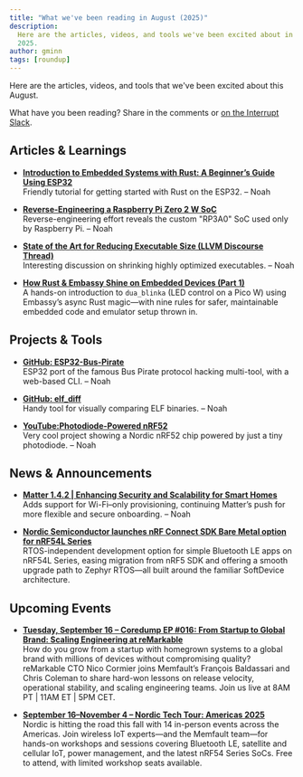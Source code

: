 ```yaml
---
title: "What we've been reading in August (2025)"
description:
  Here are the articles, videos, and tools we've been excited about in August
  2025.
author: gminn
tags: [roundup]
---
```


<!-- excerpt start -->

Here are the articles, videos, and tools that we've been excited about this
August.

<!-- excerpt end -->

What have you been reading? Share in the comments or
[on the Interrupt Slack](https://interrupt-slack.herokuapp.com/).

## Articles & Learnings

- [**Introduction to Embedded Systems with Rust: A Beginner’s Guide Using ESP32**](https://rust-dd.com/post/introduction-to-embedded-systems-with-rust-a-beginner-s-guide-using-esp32)<br>
  Friendly tutorial for getting started with Rust on the ESP32. – Noah

- [**Reverse-Engineering a Raspberry Pi Zero 2 W SoC**](https://www.hackster.io/news/jonathan-clark-s-rp3a0-pico-is-a-reverse-engineered-raspberry-pi-zero-2-w-in-a-new-form-factor-5080cc2e8864)<br>
  Reverse-engineering effort reveals the custom "RP3A0" SoC used only by
  Raspberry Pi. – Noah

- [**State of the Art for Reducing Executable Size (LLVM Discourse Thread)**](https://discourse.llvm.org/t/state-of-the-art-for-reducing-executable-size-with-heavily-optimized-program/87952/18)<br>
  Interesting discussion on shrinking highly optimized executables. – Noah

- [**How Rust & Embassy Shine on Embedded Devices (Part 1)**](https://medium.com/%40carlmkadie/how-rust-embassy-shine-on-embedded-devices-part-1-9f4911c92007)<br>
  A hands-on introduction to `dua_blinka` (LED control on a Pico W) using
  Embassy’s async Rust magic—with nine rules for safer, maintainable embedded
  code and emulator setup thrown in.

## Projects & Tools

- [**GitHub: ESP32-Bus-Pirate**](https://github.com/geo-tp/ESP32-Bus-Pirate/)<br>
  ESP32 port of the famous Bus Pirate protocol hacking multi-tool, with a
  web-based CLI. – Noah

- [**GitHub: elf_diff**](https://github.com/noseglasses/elf_diff)<br> Handy tool
  for visually comparing ELF binaries. – Noah

- [**YouTube:Photodiode-Powered nRF52**](https://youtu.be/TGbtzlWb-Kc)<br> Very
  cool project showing a Nordic nRF52 chip powered by just a tiny photodiode. –
  Noah

## News & Announcements

- [**Matter 1.4.2 | Enhancing Security and Scalability for Smart Homes**](https://csa-iot.org/newsroom/matter-1-4-2-enhancing-security-and-scalability-for-smart-homes/)<br>
  Adds support for Wi-Fi–only provisioning, continuing Matter’s push for more
  flexible and secure onboarding. – Noah

- [**Nordic Semiconductor launches nRF Connect SDK Bare Metal option for nRF54L Series**](https://www.nordicsemi.com/Nordic-news/2025/08/Nordic-Semiconductor-launches-nRF-Connect-SDK-Bare-Metal-option-for-nRF54L-Series)<br>
  RTOS-independent development option for simple Bluetooth LE apps on nRF54L
  Series, easing migration from nRF5 SDK and offering a smooth upgrade path to
  Zephyr RTOS—all built around the familiar SoftDevice architecture.

## Upcoming Events

- [**Tuesday, September 16 – Coredump EP #016: From Startup to Global Brand: Scaling Engineering at reMarkable**](https://memfault.com/resources/from-startup-to-global-brand-scaling-engineering-at-remarkable/)<br>
  How do you grow from a startup with homegrown systems to a global brand with
  millions of devices without compromising quality? reMarkable CTO Nico Cormier
  joins Memfault’s François Baldassari and Chris Coleman to share hard-won
  lessons on release velocity, operational stability, and scaling engineering
  teams. Join us live at 8AM PT | 11AM ET | 5PM CET.

- [**September 16–November 4 – Nordic Tech Tour: Americas 2025**](https://www.nordicsemi.com/Events/2025/Nordic-Tech-Tour-Americas-2025)<br>
  Nordic is hitting the road this fall with 14 in-person events across the
  Americas. Join wireless IoT experts—and the Memfault team—for hands-on
  workshops and sessions covering Bluetooth LE, satellite and cellular IoT,
  power management, and the latest nRF54 Series SoCs. Free to attend, with
  limited workshop seats available.
